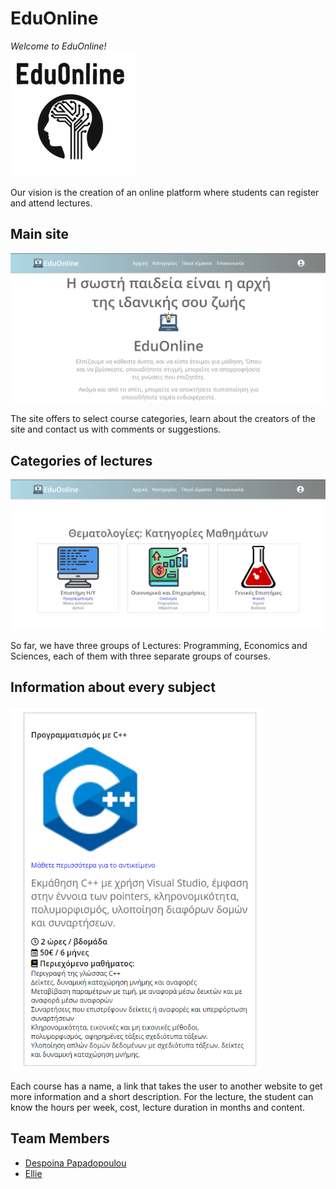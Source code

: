 # EduOnline
*Welcome to EduOnline!*
<br><img src="https://github.com/Despoina2000/EduOnline/blob/main/code/image/LogoSample_Bigger.jpg" >
<p>Our vision is the creation of an online platform where students can register and attend lectures.</p>

## Main site
<img src="https://github.com/Despoina2000/EduOnline/blob/main/screenshots/index.png" >
<p>The site offers to select course categories, learn about the creators of the site and contact us with comments or suggestions.</p>

## Categories of lectures
<img src="https://github.com/Despoina2000/EduOnline/blob/main/screenshots/subjects.png" >
<p>So far, we have three groups of Lectures: Programming, Economics and Sciences, each of them with three separate groups of courses. </p>

## Information about every subject
<img src="https://github.com/Despoina2000/EduOnline/blob/main/screenshots/lesson.png" width=400>
<p>Each course has a name, a link that takes the user to another website to get more information and a short description. For the lecture, the student can know the hours per week, cost, lecture duration in months and content.</p>

## Team Members
- [Despoina Papadopoulou](https://github.com/Despoina2000)
- [Ellie](https://github.com/Hello-Script-Kitty)
